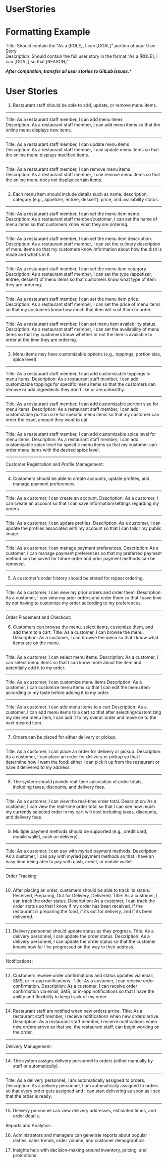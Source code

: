 #  UserStories
# Formatting Example
Title: Should contain the "As a [ROLE], I can [GOAL]" portion of your User Story  
Description: Should contain the full user story in the format "As a [ROLE], I can [GOAL] so that [REASON]"  

*****After completion, transfer all user stories to GitLab Issues.****** 

# User Stories  
1. Restaurant staff should be able to add, update, or remove menu items.  
_________
Title: As a restaurant staff member, I can add menu items  
Description: As a restaurant staff member, I can add menu items so that the online menu displays new items.  
_________
Title: As a restaurant staff member, I can update menu items  
Description: As a restaurant staff member, I can update menu items so that the online menu displays modified items.  
_________
Title: As a restaurant staff member, I can remove menu items  
Description: As a restaurant staff member, I can remove menu items so that the online menu does not display certain items.  
_________
2. Each menu item should include details such as name, description, category (e.g., appetizer, entrée, dessert), price, and availability status.  
_________
Title: As a restaurant staff member, I can set the menu item name.
Description: As a restaurant staff member/customer, I can set the name of menu items so that customers know what they are ordering. 
_________
Title: As a restaurant staff member, I can set the menu item description.
Description: As a restaurant staff member, I can set the culinary description of menu items so that my customers know information about how the dish is made and what's in it. 
_________
Title: As a restaurant staff member, I can set the menu item category.
Description: As a restaurant staff member, I can set the type (appetizer, entree, dessert) of menu items so that customers know what type of item they are ordering. 
_________
Title: As a restaurant staff member, I can set the menu item price.
Description: As a restaurant staff member, I can set the price of menu items so that my customers know how much that item will cost them to order. 
_________
Title: As a restaurant staff member, I can set menu item availability status.
Description: As a restaurant staff member, I can set the availability of menu items so that my customers know whether or not the item is available to order at the time they are ordering. 
_________
3. Menu items may have customizable options (e.g., toppings, portion size, spice level).
_________
Title: As a restaurant staff member, I can add customizable toppings to menu items.
Description: As a restaurant staff member, I can add customizable toppings for specific menu items so that the customers can remove or add ingredients they don't like or are unhealthy.
_________
Title: As a restaurant staff member, I can add customizable portion size for menu items.
Description: As a restaurant staff member, I can add customizable portion size for specific menu items so that my customer can order the exact amount they want to eat.
_________
Title: As a restaurant staff member, I can add customizable spice level for menu items.
Description: As a restaurant staff member, I can add customizable spice level for specific menu items so that my customer can order menu items with the desired spice level.
_________
Customer Registration and Profile Management:
_________
4. Customers should be able to create accounts, update profiles, and manage payment preferences.
_________
Title: As a customer, I can create an account.
Description: As a customer, I can create an account so that I can save information/settings regarding my orders.
_________
Title: As a customer, I can update profiles.
Description: As a customer, I can update the profiles associated with my account so that I can tailor my public image.
_________
Title: As a customer, I can manage payment preferences.
Description: As a customer, I can manage payment preferences so that my preferred payment method can be saved for future order and prior payment methods can be removed.
_________
5. A customer’s order history should be stored for repeat ordering.
_________
Title: As a customer, I can view my prior orders and order them.
Description: As a customer, I can view my prior orders and order them so that I save time by not having to customize my order according to my preferences. 
_________
Order Placement and Checkout:

6. Customers can browse the menu, select items, customize them, and add them to a cart.
Title: As a customer, I can browse the menu.
Description: As a customer, I can browse the menu so that I know what items are on the menu.
_________
Title: As a customer, I can select menu items.
Description: As a customer, I can select menu items so that I can know more about the item and potentially add it to my order.
_________
Title: As a customer, I can customize menu items
Description: As a customer, I can customize menu items so that I can edit the menu item according to my taste before adding it to my order. 
_________
Title: As a customer, I can add menu items to a cart
Description: As a customer, I can add menu items to a cart so that after selecting/customizing my desired menu item, I can add it to my overall order and move on to the next desired item. 
_________
7. Orders can be placed for either delivery or pickup.
_________
Title: As a customer, I can place an order for delivery or pickup. 
Description: As a customer, I can place an order for delivery or pickup so that I determine how I want the food: either I can pick it up from the restaurant or have it delivered to my address. 
_________
8. The system should provide real-time calculation of order totals, including taxes, discounts, and delivery fees.
_________
Title: As a customer, I can view the real-time order total.
Description: As a customer, I can view the real-time order total so that I can see how much my currently selected order in my cart will cost including taxes, discounts, and delivery fees. 
_________
9. Multiple payment methods should be supported (e.g., credit card, mobile wallet, cash on delivery).
_________
Title: As a customer, I can pay with myriad payment methods.
Description: As a customer, I can pay with myriad payment methods so that I have an easy time being able to pay with cash, credit, or mobile wallet.
_________
Order Tracking:
_________
10. After placing an order, customers should be able to track its status: Received, Preparing, Out for Delivery, Delivered.
Title: As a customer, I can track the order status.
Description: As a customer, I can track the order status so that I know if my order has been received, if the restaurant is preparing the food, if its out for delivery, and if its been delivered. 
_________
11. Delivery personnel should update status as they progress.
Title: As a delivery personnel, I can update the order status.
Description: As a delivery personnel, I can update the order status so that the customer knows how far I've progressed on the way to their address. 
_________
Notifications:
_________
12. Customers receive order confirmations and status updates via email, SMS, or in-app notifications.
Title: As a customer, I can receive order confirmation.
Description: As a customer, I can receive order confirmation via email, SMS, or in-app notifications so that I have the ability and flexibility to keep track of my order. 
_________
14. Restaurant staff are notified when new orders arrive.
Title: As a restaurant staff member, I receive notifications when new orders arrive.
Description: As a restaurant staff member, I receive notifications when new orders arrive so that we, the restaurant staff, can begin working on the order. 
_________
Delivery Management:
_________
14. The system assigns delivery personnel to orders (either manually by staff or automatically).
_________
Title: As a delivery personnel, I am automatically assigned to orders. 
Description: As a delivery personnel, I am automatically assigned to orders so that every order gets assigned and I can start delivering as soon as I see that the order is ready. 
_________
15. Delivery personnel can view delivery addresses, estimated times, and order details.


Reports and Analytics:

16. Administrators and managers can generate reports about popular dishes, sales trends, order volume, and customer demographics.


17. Insights help with decision-making around inventory, pricing, and promotions.


